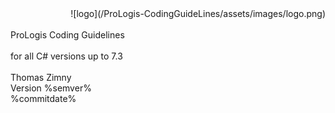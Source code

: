 ﻿<!--
NOTE: Requires Markdown Extra. See http://michelf.ca/projects/php-markdown/extra/
 --> 

<link href="style.css" type="text/css" rel="stylesheet"></link>

<div style="text-align:right" markdown="1">
![logo](/ProLogis-CodingGuideLines/assets/images/logo.png)
</div>
<br/>
<div class="title">
ProLogis Coding Guidelines
</div><br/>
<div class="subTitle">
for all C# versions up to 7.3
</div>
<br/>
<div class="author">
Thomas Zimny<br/>
Version %semver%<br/>
%commitdate%
</div>
